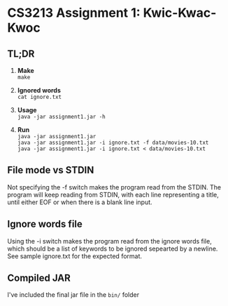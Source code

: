 CS3213 Assignment 1: Kwic-Kwac-Kwoc
==

## TL;DR
1. __Make__   
`make`

2. __Ignored words__  
`cat ignore.txt`  

3. __Usage__  
`java -jar assignment1.jar -h`

4. __Run__  
`java -jar assignment1.jar`  
`java -jar assignment1.jar -i ignore.txt -f data/movies-10.txt`  
`java -jar assignment1.jar -i ignore.txt < data/movies-10.txt`

## File mode vs STDIN
Not specifying the -f switch makes the program read from the STDIN. The
program will keep reading from STDIN, with each line representing a title,
until either EOF or when there is a blank line input.

## Ignore words file
Using the -i switch makes the program read from the ignore words file, which
should be a list of keywords to be ignored sepearted by a newline. See sample
ignore.txt for the expected format.

## Compiled JAR
I've included the final jar file in the `bin/` folder
